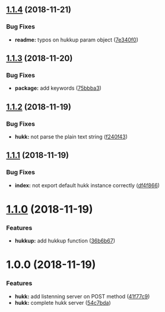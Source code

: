 ## [1.1.4](https://github.com/nampdn/hukk/compare/v1.1.3...v1.1.4) (2018-11-21)


### Bug Fixes

* **readme:** typos on hukkup param object ([7e340f0](https://github.com/nampdn/hukk/commit/7e340f0))

## [1.1.3](https://github.com/nampdn/hukk/compare/v1.1.2...v1.1.3) (2018-11-20)


### Bug Fixes

* **package:** add keywords ([75bbba3](https://github.com/nampdn/hukk/commit/75bbba3))

## [1.1.2](https://github.com/nampdn/hukk/compare/v1.1.1...v1.1.2) (2018-11-19)


### Bug Fixes

* **hukk:** not parse the plain text string ([f240f43](https://github.com/nampdn/hukk/commit/f240f43))

## [1.1.1](https://github.com/nampdn/hukk/compare/v1.1.0...v1.1.1) (2018-11-19)


### Bug Fixes

* **index:** not export default hukk instance correctly ([df4f866](https://github.com/nampdn/hukk/commit/df4f866))

# [1.1.0](https://github.com/nampdn/hukk/compare/v1.0.0...v1.1.0) (2018-11-19)


### Features

* **hukkup:** add hukkup function ([36b6b67](https://github.com/nampdn/hukk/commit/36b6b67))

# 1.0.0 (2018-11-19)


### Features

* **hukk:** add listenning server on POST method ([41f77c9](https://github.com/nampdn/hukk/commit/41f77c9))
* **hukk:** complete hukk server ([54c7bda](https://github.com/nampdn/hukk/commit/54c7bda))
